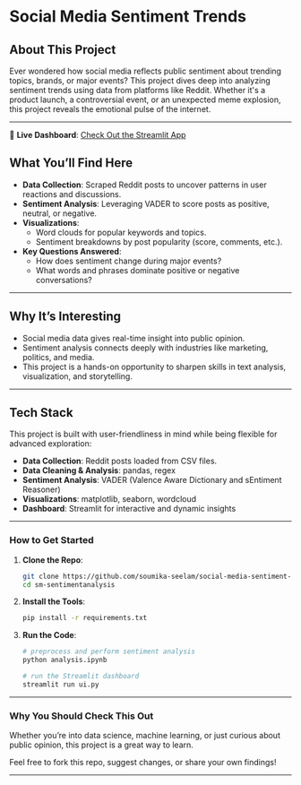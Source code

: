 # **Social Media Sentiment Trends**

## **About This Project**
Ever wondered how social media reflects public sentiment about trending topics, brands, or major events? This project dives deep into analyzing sentiment trends using data from platforms like Reddit. Whether it's a product launch, a controversial event, or an unexpected meme explosion, this project reveals the emotional pulse of the internet.

---

🚀 **Live Dashboard**: [Check Out the Streamlit App](https://sm-sentimentanalysis.streamlit.app)

## **What You’ll Find Here**
- **Data Collection**: Scraped Reddit posts to uncover patterns in user reactions and discussions.
- **Sentiment Analysis**: Leveraging VADER to score posts as positive, neutral, or negative.
- **Visualizations**:
  - Word clouds for popular keywords and topics.
  - Sentiment breakdowns by post popularity (score, comments, etc.).
- **Key Questions Answered**:
  - How does sentiment change during major events?
  - What words and phrases dominate positive or negative conversations?

---

## **Why It’s Interesting**
- Social media data gives real-time insight into public opinion.
- Sentiment analysis connects deeply with industries like marketing, politics, and media.
- This project is a hands-on opportunity to sharpen skills in text analysis, visualization, and storytelling.

---

## **Tech Stack**
This project is built with user-friendliness in mind while being flexible for advanced exploration:
- **Data Collection**: Reddit posts loaded from CSV files.
- **Data Cleaning & Analysis**: pandas, regex
- **Sentiment Analysis**: VADER (Valence Aware Dictionary and sEntiment Reasoner)
- **Visualizations**: matplotlib, seaborn, wordcloud
- **Dashboard**: Streamlit for interactive and dynamic insights

---

### **How to Get Started**
1. **Clone the Repo**:
   ```bash
   git clone https://github.com/soumika-seelam/social-media-sentiment-trends.git
   cd sm-sentimentanalysis
   ```
2. **Install the Tools**:
   ```bash
   pip install -r requirements.txt
   ```
3. **Run the Code**:
   ```bash
   # preprocess and perform sentiment analysis
   python analysis.ipynb

   # run the Streamlit dashboard
   streamlit run ui.py
   ```

---

### **Why You Should Check This Out**
Whether you’re into data science, machine learning, or just curious about public opinion, this project is a great way to learn.

Feel free to fork this repo, suggest changes, or share your own findings!

---
